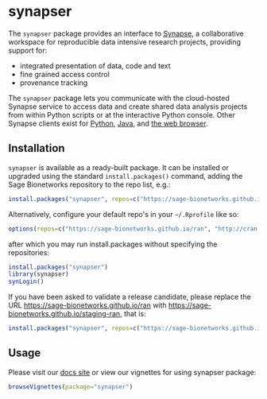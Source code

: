 
<!-- README.md is generated from README.Rmd. Please modify README.Rmd and run `rmarkdown::render("README.Rmd")` to update README.md -->
synapser
========

The `synapser` package provides an interface to [Synapse](http://www.synapse.org), a collaborative workspace for reproducible data intensive research projects, providing support for:

-   integrated presentation of data, code and text
-   fine grained access control
-   provenance tracking

The `synapser` package lets you communicate with the cloud-hosted Synapse service to access data and create shared data analysis projects from within Python scripts or at the interactive Python console. Other Synapse clients exist for [Python](http://docs.synapse.org/python), [Java](https://github.com/Sage-Bionetworks/Synapse-Repository-Services/tree/develop/client/synapseJavaClient%3E), and [the web browser](https://www.synapse.org).

Installation
------------

`synapser` is available as a ready-built package. It can be installed or upgraded using the standard `install.packages()` command, adding the Sage Bionetworks repository to the repo list, e.g.:

``` r
install.packages("synapser", repos=c("https://sage-bionetworks.github.io/ran", "http://cran.fhcrc.org"))
```

Alternatively, configure your default repo's in your `~/.Rprofile` like so:

``` r
options(repos=c("https://sage-bionetworks.github.io/ran", "http://cran.fhcrc.org"))
```

after which you may run install.packages without specifying the repositories:

``` r
install.packages("synapser")
library(synapser)
synLogin()
```

If you have been asked to validate a release candidate, please replace the URL <https://sage-bionetworks.github.io/ran> with <https://sage-bionetworks.github.io/staging-ran>, that is:

``` r
install.packages("synapser", repos=c("https://sage-bionetworks.github.io/staging-ran", "http://cran.fhcrc.org"))
```

Usage
-----

Please visit our [docs site](articles/synapser.html) or view our vignettes for using synapser package:

``` r
browseVignettes(package="synapser")
```
